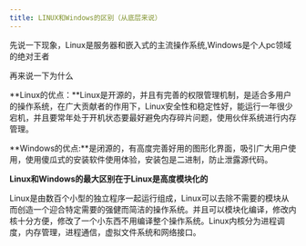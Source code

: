 ```yaml
---
title: LINUX和Windows的区别（从底层来说）
---
```


先说一下现象，Linux是服务器和嵌入式的主流操作系统,Windows是个人pc领域的绝对王者

再来说一下为什么

**Linux的优点：**Linux是开源的，并且有完善的权限管理机制，是适合多用户的操作系统，在广大贡献者的作用下，Linux安全性和稳定性好，能运行一年很少宕机，并且要常年处于开机状态要最好避免内存碎片问题，使用伙伴系统进行内存管理。

**Windows的优点:**是闭源的，有高度完善好用的图形化界面，吸引广大用户使用，使用傻瓜式的安装软件使用体验，安装包是二进制，防止泄露源代码。

 **Linux和Windows的最大区别在于Linux是高度模块化的**

​	Linux是由数百个小型的独立程序一起运行组成，Linux可以去除不需要的模块从而创造一个迎合特定需要的强健而简洁的操作系统。并且可以模块化编译，修改内核十分方便，修改了一个小东西不用编译整个操作系统。Linux内核分为进程调度，内存管理，进程通信，虚拟文件系统和网络接口。
